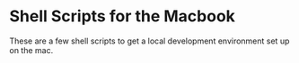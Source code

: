 # Shell Scripts for the Macbook

These are a few shell scripts to get a local development environment set up on the mac.